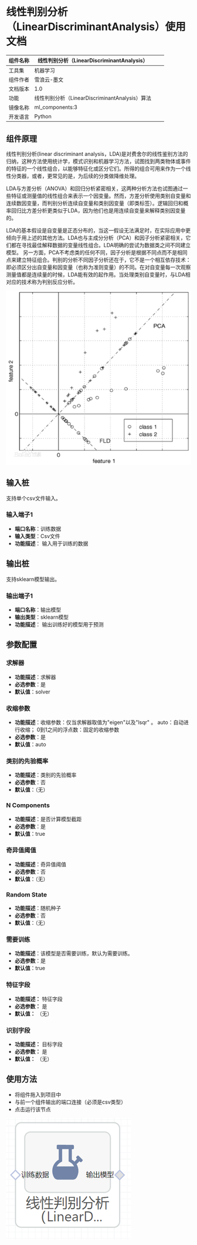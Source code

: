 # 线性判别分析（LinearDiscriminantAnalysis）使用文档
| 组件名称 | 线性判别分析（LinearDiscriminantAnalysis） |  |  |
| --- | --- | --- | --- |
| 工具集 | 机器学习 |  |  |
| 组件作者 | 雪浪云-墨文 |  |  |
| 文档版本 | 1.0 |  |  |
| 功能 | 线性判别分析（LinearDiscriminantAnalysis）算法 |  |  |
| 镜像名称 | ml_components:3 |  |  |
| 开发语言 | Python |  |  |

## 组件原理
线性判别分析(linear discriminant analysis，LDA)是对费舍尔的线性鉴别方法的归纳，这种方法使用统计学，模式识别和机器学习方法，试图找到两类物体或事件的特征的一个线性组合，以能够特征化或区分它们。所得的组合可用来作为一个线性分类器，或者，更常见的是，为后续的分类做降维处理。

LDA与方差分析（ANOVA）和回归分析紧密相关，这两种分析方法也试图通过一些特征或测量值的线性组合来表示一个因变量。然而，方差分析使用类别自变量和连续数因变量，而判别分析连续自变量和类别因变量（即类标签）。逻辑回归和概率回归比方差分析更类似于LDA，因为他们也是用连续自变量来解释类别因变量的。

LDA的基本假设是自变量是正态分布的，当这一假设无法满足时，在实际应用中更倾向于用上述的其他方法。LDA也与主成分分析（PCA）和因子分析紧密相关，它们都在寻找最佳解释数据的变量线性组合。LDA明确的尝试为数据类之间不同建立模型。 另一方面，PCA不考虑类的任何不同，因子分析是根据不同点而不是相同点来建立特征组合。判别的分析不同因子分析还在于，它不是一个相互依存技术：即必须区分出自变量和因变量（也称为准则变量）的不同。在对自变量每一次观察测量值都是连续量的时候，LDA能有效的起作用。当处理类别自变量时，与LDA相对应的技术称为判别反应分析。

![](./img/线性判别分析1.png)
## 输入桩
支持单个csv文件输入。
### 输入端子1

- **端口名称**：训练数据
- **输入类型**：Csv文件
- **功能描述**： 输入用于训练的数据
## 输出桩
支持sklearn模型输出。
### 输出端子1

- **端口名称**：输出模型
- **输出类型**：sklearn模型
- **功能描述**： 输出训练好的模型用于预测
## 参数配置
### 求解器

- **功能描述**：求解器
- **必选参数**：是
- **默认值**：solver
### 收缩参数

- **功能描述**：收缩参数：仅当求解器取值为"eigen"以及"lsqr" 。 auto：自动进行收缩； 0到1之间的浮点数：固定的收缩参数
- **必选参数**：是
- **默认值**：auto
### 类别的先验概率

- **功能描述**：类别的先验概率
- **必选参数**：否
- **默认值**：（无）
### N Components

- **功能描述**：是否计算模型截距
- **必选参数**：是
- **默认值**：true
### 奇异值阈值

- **功能描述**：奇异值阈值
- **必选参数**：否
- **默认值**：（无）
### Random State

- **功能描述**：随机种子
- **必选参数**：否
- **默认值**：（无）
### 需要训练

- **功能描述**：该模型是否需要训练，默认为需要训练。
- **必选参数**：是
- **默认值**：true

### 特征字段

- **功能描述：** 特征字段
- **必选参数：** 是
- **默认值：** （无）

### 识别字段

- **功能描述：** 目标字段
- **必选参数：** 是
- **默认值：** （无）
## 使用方法
- 将组件拖入到项目中
- 与前一个组件输出的端口连接（必须是csv类型）
- 点击运行该节点


![](./img/线性判别分析2.png)



